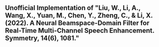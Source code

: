 ## Unofficial Implementation of "Liu, W., Li, A., Wang, X., Yuan, M., Chen, Y., Zheng, C., & Li, X. (2022). A Neural Beamspace-Domain Filter for Real-Time Multi-Channel Speech Enhancement. Symmetry, 14(6), 1081."